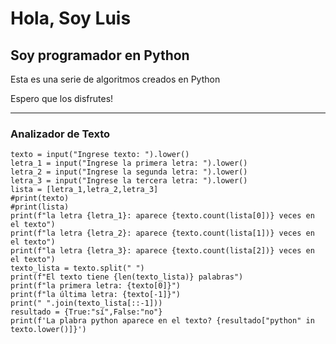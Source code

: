 # Hola, Soy Luis
## Soy programador en Python

Esta es una serie de algoritmos creados en Python

Espero que los disfrutes!

---
### Analizador de Texto

```
texto = input("Ingrese texto: ").lower()
letra_1 = input("Ingrese la primera letra: ").lower()
letra_2 = input("Ingrese la segunda letra: ").lower()
letra_3 = input("Ingrese la tercera letra: ").lower()
lista = [letra_1,letra_2,letra_3]
#print(texto)
#print(lista)
print(f"la letra {letra_1}: aparece {texto.count(lista[0])} veces en el texto")
print(f"la letra {letra_2}: aparece {texto.count(lista[1])} veces en el texto")
print(f"la letra {letra_3}: aparece {texto.count(lista[2])} veces en el texto")
texto_lista = texto.split(" ")
print(f"El texto tiene {len(texto_lista)} palabras")
print(f"la primera letra: {texto[0]}")
print(f"la última letra: {texto[-1]}")
print(" ".join(texto_lista[::-1]))
resultado = {True:"sí",False:"no"}
print(f'La plabra python aparece en el texto? {resultado["python" in texto.lower()]}')
```

